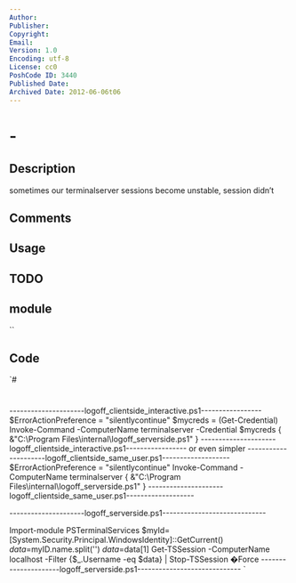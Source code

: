 ```yaml
---
Author: 
Publisher: 
Copyright: 
Email: 
Version: 1.0
Encoding: utf-8
License: cc0
PoshCode ID: 3440
Published Date: 
Archived Date: 2012-06-06t06
---
```


#  - 

## Description

sometimes our terminalserver sessions become unstable, session didn’t

## Comments



## Usage



## TODO



## module

``

## Code

`#
 #
 ---------------------logoff_clientside_interactive.ps1-----------------
 $ErrorActionPreference = "silentlycontinue"
 $mycreds = (Get-Credential)
 Invoke-Command  -ComputerName terminalserver -Credential $mycreds  {
 &"C:\Program Files\internal\logoff_serverside.ps1"
 }
 ---------------------logoff_clientside_interactive.ps1-----------------
 or even simpler
 ---------------------logoff_clientside_same_user.ps1-------------------
 $ErrorActionPreference = "silentlycontinue"
 Invoke-Command  -ComputerName terminalserver {
 &"C:\Program Files\internal\logoff_serverside.ps1"
 }
 ---------------------logoff_clientside_same_user.ps1-------------------
 
 
 ---------------------logoff_serverside.ps1-----------------------------
 
 Import-module PSTerminalServices
 $myId=[System.Security.Principal.WindowsIdentity]::GetCurrent()
 $data=$myID.name.split('\')
 $data=$data[1]
 Get-TSSession -ComputerName localhost -Filter {$_.Username -eq $data}  | Stop-TSSession �Force
 ---------------------logoff_serverside.ps1-----------------------------
`

